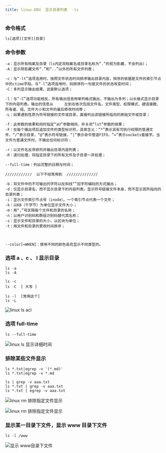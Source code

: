 ```yaml
---
title: linux-DDU  显示目录列表  -ls
---
```

### 命令格式

``` php
ls[选项][文件][目录]
```

### 命令参数

```
-a：显示所有档案及目录（ls内定将档案名或目录名称为“.”的视为影藏，不会列出）；
-A：显示除影藏文件“.”和“..”以外的所有文件列表；

-c：与“-lt”选项连用时，按照文件状态时间排序输出目录内容，排序的依据是文件的索引节点中的ctime字段。与“-l”选项连用时，则排序的一句是文件的状态改变时间；
-C：多列显示输出结果。这是默认选项；

-l：与“-C”选项功能相反，所有输出信息用单列格式输出，不输出为多列；以长格式显示目录下的内容列表。输出的信息从     左到右依次包括文件名，文件类型、权限模式、硬连接数、所有者、组、文件大小和文件的最后修改时间等；
-L：如果遇到性质为符号链接的文件或目录，直接列出该链接所指向的原始文件或目录；

-f：此参数的效果和同时指定“aU”参数相同，并关闭“lst”参数的效果；
-F：在每个输出项后追加文件的类型标识符，具体含义：“*”表示具有可执行权限的普通文件，“/”表示目录，“@”表示符号链接，“|”表示命令管道FIFO，“=”表示sockets套接字。当文件为普通文件时，不输出任何标识符；

-r：以文件名反序排列并输出目录内容列表；
-R：递归处理，将指定目录下的所有文件及子目录一并处理；

--full-time：列出完整的日期与时间；

////////////  以下不经常用到  //////////////

-b：将文件中的不可输出的字符以反斜线“”加字符编码的方式输出；
-d：仅显示目录名，而不显示目录下的内容列表。显示符号链接文件本身，而不显示其所指向的目录列表；
-i：显示文件索引节点号（inode）。一个索引节点代表一个文件；
-k：以KB（千字节）为单位显示文件大小；
-m：用“,”号区隔每个文件和目录的名称；
-n：以用户识别码和群组识别码替代其名称；
-s：显示文件和目录的大小，以区块为单位；
-t：用文件和目录的更改时间排序；



--color[=WHEN]：使用不同的颜色高亮显示不同类型的。
```

### 选项  a  、c 、 l  显示目录

```
ls -a
ls -A

ls -c
ls -C  [ 大写 ]

ls -l  [常用这个]
ls -L
```

![linux ls acl](/img/ubuntu/linux_command/linux_ls/ls_acl.png "linux ls acl")

### 选项  full-time 

```
ls --full-time
```

![linux ls 显示详细时间](/img/ubuntu/linux_command/linux_ls/ls_full-time.png "linux ls full-time")

### 排除某些文件显示

```
ls *.txt|egrep -v '(*.md)'
ls *.txt|egrep -v *.md

ls | grep -v aaa.txt
ls *.txt | grep -v aaa.txt
ls *.txt | egrep -v aaa.txt
```

![linux rm 排除指定文件显示](/img/ubuntu/linux_command/linux_ls/ls_other_01.png "linux ls 排除指定文件显示")

![linux rm 排除指定文件显示](/img/ubuntu/linux_command/linux_ls/ls_other_02.png "linux ls 排除指定文件显示")

### 显示某一目录下文件，显示  www 目录下文件

```
ls -l /www
```

![显示 www目录下文件](/img/ubuntu/linux_command/linux_ls/ls_other_03.png "显示 www目录下文件")































